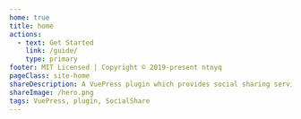 ```yaml
---
home: true
title: home
actions:
  - text: Get Started
    link: /guide/
    type: primary
footer: MIT Licensed | Copyright © 2019-present ntnyq
pageClass: site-home
shareDescription: A VuePress plugin which provides social sharing services
shareImage: /hero.png
tags: VuePress, plugin, SocialShare
---
```


<social-share :networks="['qrcode', 'wechat', 'qq', 'twitter', 'facebook', 'weibo', 'email', 'pinterest']" />
